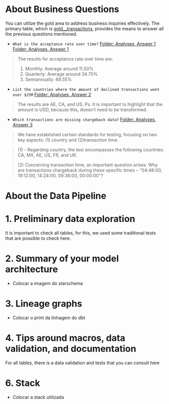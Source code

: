 # About Business Questions

You can utilize the gold area to address business inquiries effectively. 
The primary table, which is [gold__transactions](url), provides the means to answer all the previous questions mentioned.

- `What is the acceptance rate over time?` [Folder: Analyses, Answer 1](url)
[Folder: Analyses, Answer 1](analyses/answer_1_acceptance_rate_over_time.sql)

> The results for acceptance rate over time are:

> 1. Monthly: Average around 11.50%
> 2. Quarterly: Average around 34.70%
> 3. Semiannually: 69.55%
  
- `List the countries where the amount of declined transactions went over $25M` [Folder: Analyses, Answer 2](url)

> The results are AE, CA, and US.
> Ps: It is important to highlight that the amount is USD, because this, doesn't need to be transformed.

- `Which transactions are missing chargeback data?` [Folder: Analyses, Answer 3](url)

> We have established certain standards for testing, focusing on two key aspects: (1) country and (2)transaction time.

> (1) - Regarding country, the test encompasses the following countries: CA, MX, AE, US, FR, and UK.

> (2) Concerning transaction time, an important question arises: Why are transactions chargeback during these specific times – "04:48:00, 19:12:00, 14:24:00, 09:36:00, 00:00:00"?

# About the Data Pipeline

# 1. Preliminary data exploration

It is important to check all tables, for this, we used some traditional tests that are possible to check here.

# 2. Summary of your model architecture

- Colocar a imagem do starschema
  
# 3. Lineage graphs
- Colocar o print da linhagem do dbt

# 4. Tips around macros, data validation, and documentation

For all tables, there is a data validation and tests that you can consult here

# 6. Stack

- Colocar a stack utilizada

